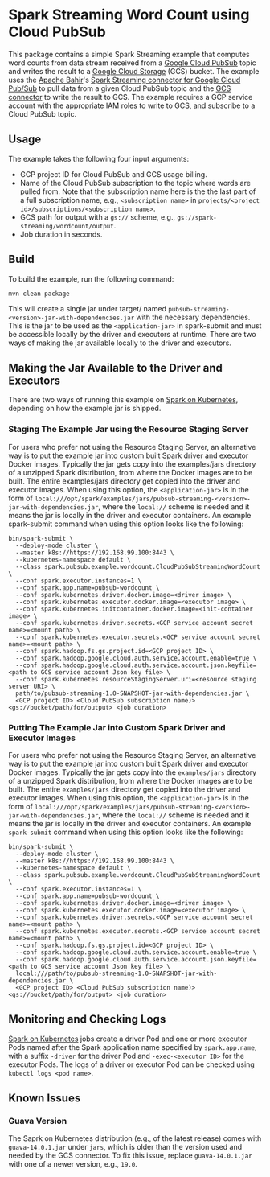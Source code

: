 # Spark Streaming Word Count using Cloud PubSub

This package contains a simple Spark Streaming example that computes word counts from data stream received from a
 [Google Cloud PubSub](https://cloud.google.com/pubsub/) topic and writes the result to a
 [Google Cloud Storage](https://cloud.google.com/storage/) (GCS) bucket. The example uses the [Apache Bahir](http://bahir.apache.org/)'s
 [Spark Streaming connector for Google Cloud Pub/Sub](https://github.com/apache/bahir/tree/master/streaming-pubsub) to pull
 data from a given Cloud PubSub topic and the [GCS connector](https://cloud.google.com/dataproc/docs/connectors/cloud-storage)
 to write the result to GCS. The example requires a GCP service account with the appropriate IAM roles to write to GCS, and subscribe to
 a Cloud PubSub topic.

## Usage

The example takes the following four input arguments:
* GCP project ID for Cloud PubSub and GCS usage billing.
* Name of the Cloud PubSub subscription to the topic where words are pulled from. Note that the subscription name here is the the last part
of a full subscription name, e.g., `<subscription name>` in `projects/<project id>/subscriptions/<subscription name>`.
* GCS path for output with a `gs://` scheme, e.g., `gs://spark-streaming/wordcount/output`.
* Job duration in seconds.

## Build

To build the example, run the following command:

```
mvn clean package
```

This will create a single jar under target/ named `pubsub-streaming-<version>-jar-with-dependencies.jar` with the necessary dependencies.
This is the jar to be used as the `<application-jar>` in spark-submit and must be accessible locally by the driver and executors at runtime.
There are two ways of making the jar available locally to the driver and executors.

## Making the Jar Available to the Driver and Executors

There are two ways of running this example on [Spark on Kubernetes](https://github.com/apache-spark-on-k8s/spark), depending on how the
example jar is shipped.

### Staging The Example Jar using the Resource Staging Server

For users who prefer not using the Resource Staging Server, an alternative way is to put the example jar into custom built Spark driver
and executor Docker images. Typically the jar gets copy into the examples/jars directory of a unzipped Spark distribution, from where the
Docker images are to be built. The entire examples/jars directory get copied into the driver and executor images. When using this option,
the `<application-jar>` is in the form of `local:///opt/spark/examples/jars/pubsub-streaming-<version>-jar-with-dependencies.jar`, where
the `local://` scheme is needed and it means the jar is locally in the driver and executor containers. An example spark-submit command when
using this option looks like the following:

```
bin/spark-submit \
  --deploy-mode cluster \
  --master k8s://https://192.168.99.100:8443 \
  --kubernetes-namespace default \
  --class spark.pubsub.example.wordcount.CloudPubSubStreamingWordCount \
  --conf spark.executor.instances=1 \
  --conf spark.app.name=pubsub-wordcount \
  --conf spark.kubernetes.driver.docker.image=<driver image> \
  --conf spark.kubernetes.executor.docker.image=<executor image> \
  --conf spark.kubernetes.initcontainer.docker.image=<init-container image> \
  --conf spark.kubernetes.driver.secrets.<GCP service account secret name>=<mount path> \
  --conf spark.kubernetes.executor.secrets.<GCP service account secret name>=<mount path> \
  --conf spark.hadoop.fs.gs.project.id=<GCP project ID> \
  --conf spark.hadoop.google.cloud.auth.service.account.enable=true \
  --conf spark.hadoop.google.cloud.auth.service.account.json.keyfile=<path to GCS service account Json key file> \
  --conf spark.kubernetes.resourceStagingServer.uri=<resource staging server URI> \
  path/to/pubsub-streaming-1.0-SNAPSHOT-jar-with-dependencies.jar \
  <GCP project ID> <Cloud PubSub subscription name)> <gs://bucket/path/for/output> <job duration>
```


### Putting The Example Jar into Custom Spark Driver and Executor Images

For users who prefer not using the Resource Staging Server, an alternative way is to put the example jar into custom built Spark driver
and executor Docker images. Typically the jar gets copy into the `examples/jars` directory of a unzipped Spark distribution, from where
the Docker images are to be built. The entire `examples/jars` directory get copied into the driver and executor images. When using this
option, the `<application-jar>` is in the form of `local:///opt/spark/examples/jars/pubsub-streaming-<version>-jar-with-dependencies.jar`,
where the `local://` scheme is needed and it means the jar is locally in the driver and executor containers. An example `spark-submit`
command when using this option looks like the following:

```
bin/spark-submit \
  --deploy-mode cluster \
  --master k8s://https://192.168.99.100:8443 \
  --kubernetes-namespace default \
  --class spark.pubsub.example.wordcount.CloudPubSubStreamingWordCount \
  --conf spark.executor.instances=1 \
  --conf spark.app.name=pubsub-wordcount \
  --conf spark.kubernetes.driver.docker.image=<driver image> \
  --conf spark.kubernetes.executor.docker.image=<executor image> \
  --conf spark.kubernetes.driver.secrets.<GCP service account secret name>=<mount path> \
  --conf spark.kubernetes.executor.secrets.<GCP service account secret name>=<mount path> \
  --conf spark.hadoop.fs.gs.project.id=<GCP project ID> \
  --conf spark.hadoop.google.cloud.auth.service.account.enable=true \
  --conf spark.hadoop.google.cloud.auth.service.account.json.keyfile=<path to GCS service account Json key file> \
  local:///path/to/pubsub-streaming-1.0-SNAPSHOT-jar-with-dependencies.jar \
  <GCP project ID> <Cloud PubSub subscription name)> <gs://bucket/path/for/output> <job duration>
```

## Monitoring and Checking Logs

[Spark on Kubernetes](https://github.com/apache-spark-on-k8s/spark) jobs create a driver Pod and one or more executor
Pods named after the Spark application name specified by `spark.app.name`, with a suffix `-driver` for the driver
Pod and `-exec-<executor ID>` for the executor Pods. The logs of a driver or executor Pod can be checked using
`kubectl logs <pod name>`.

## Known Issues

### Guava Version

The Saprk on Kubernetes distribution (e.g., of the latest release) comes with `guava-14.0.1.jar` under `jars`, which is older than the version used and needed by the GCS connector. To fix this issue, replace `guava-14.0.1.jar` with one of a newer version, e.g., `19.0`. 

